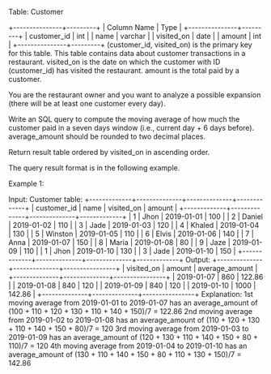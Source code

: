  Table: Customer
 
 
 +---------------+---------+
 | Column Name   | Type    |
 +---------------+---------+
 | customer_id   | int     |
 | name          | varchar |
 | visited_on    | date    |
 | amount        | int     |
 +---------------+---------+
 (customer_id, visited_on) is the primary key for this table.
 This table contains data about customer transactions in a restaurant.
 visited_on is the date on which the customer with ID (customer_id) has
 visited the restaurant.
 amount is the total paid by a customer.
 
 
 
 
 You are the restaurant owner and you want to analyze a possible expansion
 (there will be at least one customer every day).
 
 Write an SQL query to compute the moving average of how much the customer
 paid in a seven days window (i.e., current day + 6 days before).
 average_amount should be rounded to two decimal places.
 
 Return result table ordered by visited_on in ascending order.
 
 The query result format is in the following example.
 
 
 Example 1:
 
 
 Input: 
 Customer table:
 +-------------+--------------+--------------+-------------+
 | customer_id | name         | visited_on   | amount      |
 +-------------+--------------+--------------+-------------+
 | 1           | Jhon         | 2019-01-01   | 100         |
 | 2           | Daniel       | 2019-01-02   | 110         |
 | 3           | Jade         | 2019-01-03   | 120         |
 | 4           | Khaled       | 2019-01-04   | 130         |
 | 5           | Winston      | 2019-01-05   | 110         | 
 | 6           | Elvis        | 2019-01-06   | 140         | 
 | 7           | Anna         | 2019-01-07   | 150         |
 | 8           | Maria        | 2019-01-08   | 80          |
 | 9           | Jaze         | 2019-01-09   | 110         | 
 | 1           | Jhon         | 2019-01-10   | 130         | 
 | 3           | Jade         | 2019-01-10   | 150         | 
 +-------------+--------------+--------------+-------------+
 Output: 
 +--------------+--------------+----------------+
 | visited_on   | amount       | average_amount |
 +--------------+--------------+----------------+
 | 2019-01-07   | 860          | 122.86         |
 | 2019-01-08   | 840          | 120            |
 | 2019-01-09   | 840          | 120            |
 | 2019-01-10   | 1000         | 142.86         |
 +--------------+--------------+----------------+
 Explanation: 
 1st moving average from 2019-01-01 to 2019-01-07 has an average_amount of
 (100 + 110 + 120 + 130 + 110 + 140 + 150)/7 = 122.86
 2nd moving average from 2019-01-02 to 2019-01-08 has an average_amount of
 (110 + 120 + 130 + 110 + 140 + 150 + 80)/7 = 120
 3rd moving average from 2019-01-03 to 2019-01-09 has an average_amount of
 (120 + 130 + 110 + 140 + 150 + 80 + 110)/7 = 120
 4th moving average from 2019-01-04 to 2019-01-10 has an average_amount of
 (130 + 110 + 140 + 150 + 80 + 110 + 130 + 150)/7 = 142.86
 
 


